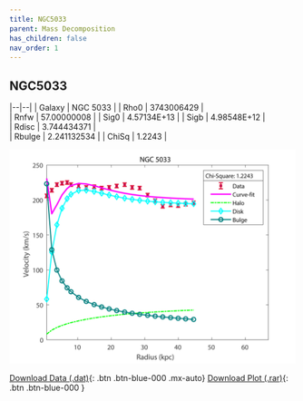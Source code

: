 ```yaml
---
title: NGC5033
parent: Mass Decomposition
has_children: false
nav_order: 1
---
```


## NGC5033

|--|--|
| Galaxy    | NGC 5033	 |
| Rho0     |	3743006429		   |   
| Rnfw  | 57.00000008		  |
| Sig0     | 4.57134E+13		 |
| Sigb     | 4.98548E+12		|  
| Rdisc  | 3.744434371		|   
| Rbulge      | 2.241132534	 | 
| ChiSq | 1.2243 |

![](/assets/plot/NGC5033.jpg)

[Download Data (.dat)](https://raw.githubusercontent.com/adhitya-spas/Database/gh-pages/assets/data/NGC5033.dat){: .btn .btn-blue-000 .mx-auto}
[Download Plot (.rar)](https://github.com/adhitya-spas/Database/blob/gh-pages/assets/plot/NGC5033.rar?raw=true){: .btn .btn-blue-000 }
